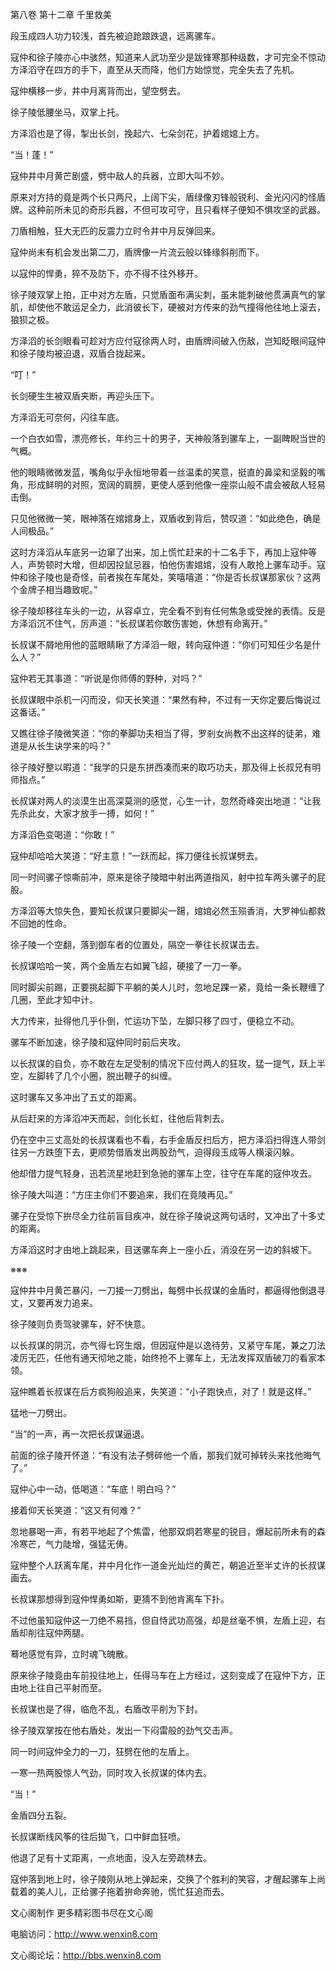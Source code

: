 第八卷 第十二章 千里救美

段玉成四人功力较浅，首先被迫跄踉跌退，远离骡车。

寇仲和徐子陵亦心中骇然，知道来人武功至少是跋锋寒那种级数，才可完全不惊动方泽滔守在四方的手下，直至从天而降，他们方始惊觉，完全失去了先机。

寇仲横移一步，井中月离背而出，望空劈去。

徐子陵低腰坐马，双掌上托。

方泽滔也是了得，掣出长剑，挽起六、七朵剑花，护着婠婠上方。

“当！蓬！”

寇仲井中月黄芒剧盛，劈中敌人的兵器，立即大叫不妙。

原来对方持的竟是两个长只两尺，上阔下尖，盾绿像刃锋般锐利、金光闪闪的怪盾牌。这种前所未见的奇形兵器，不但可攻可守，且只看样子便知不惧攻坚的武器。

刀盾相触，狂大无匹的反震力立时令井中月反弹回来。

寇仲尚未有机会发出第二刀，盾牌像一片流云般以锋缘斜削而下。

以寇仲的悍勇，猝不及防下，亦不得不往外移开。

徐子陵双掌上拍，正中对方左盾，只觉盾面布满尖刺，虽未能刺破他贯满真气的掌肌，却使他不敢运足全力，此消彼长下，硬被对方传来的劲气撞得他往地上滚去，狼狈之极。

方泽滔的长剑眼看可趁对方应付寇徐两人时，由盾牌间破入伤敌，岂知眨眼间寇仲和徐子陵均被迫退，双盾合拢起来。

“叮！”

长剑硬生生被双盾夹断，再迎头压下。

方泽滔无可奈何，闪往车底。

一个白衣如雪，漂亮修长，年约三十的男子，天神般落到骡车上，一副睥睨当世的气概。

他的眼睛微微发蓝，嘴角似乎永恒地带着一丝温柔的笑意，挺直的鼻梁和坚毅的嘴角，形成鲜明的对照，宽阔的肩膀，更使人感到他像一座崇山般不虞会被敌人轻易击倒。

只见他微微一笑，眼神落在婠婠身上，双盾收到背后，赞叹道：“如此绝色，确是人间极品。”

这时方泽滔从车底另一边窜了出来，加上慌忙赶来的十二名手下，再加上寇仲等人，声势顿时大增，但却因投鼠忌器，怕他伤害婠婠，没有人敢抢上骡车动手。寇仲和徐子陵也是奇怪，前者挨在车尾处，笑嘻嘻道：“你是否长叔谋那家伙？这两个金牌子相当趣致呢。”

徐子陵却移往车头的一边，从容卓立，完全看不到有任何焦急或受挫的表情。反是方泽滔沉不住气，厉声道：“长叔谋若你敢伤害她，休想有命离开。”

长叔谋不屑地用他的蓝眼睛瞅了方泽滔一眼，转向寇仲道：“你们可知任少名是什么人？”

寇仲若无其事道：“听说是你师傅的野种，对吗？”

长叔谋眼中杀机一闪而没，仰天长笑道：“果然有种，不过有一天你定要后悔说过这番话。”

又瞧往徐子陵微笑道：“你的拳脚功夫相当了得，罗剎女尚教不出这样的徒弟，难道是从长生诀学来的吗？”

徐子陵好整以暇道：“我学的只是东拼西凑而来的取巧功夫，那及得上长叔兄有明师指点。”

长叔谋对两人的淡漠生出高深莫测的感觉，心生一计，忽然奇峰突出地道：“让我先杀此女，大家才放手一搏，如何！”

方泽滔色变喝道：“你敢！”

寇仲却哈哈大笑道：“好主意！”一跃而起，挥刀便往长叔谋劈去。

同一时间骡子惊嘶前冲，原来是徐子陵暗中射出两道指风，射中拉车两头骡子的屁股。

方泽滔等大惊失色，要知长叔谋只要脚尖一踼，婠婠必然玉殒香消，大罗神仙都救不回她的性命。

徐子陵一个空翻，落到御车者的位置处，隔空一拳往长叔谋击去。

长叔谋哈哈一笑，两个金盾左右如翼飞超，硬接了一刀一拳。

同时脚尖前踢，正要挑起脚下平躺的美人儿时，忽地足踝一紧，竟给一条长鞭缠了几圈，至此才知中计。

大力传来，扯得他几乎仆倒，忙运功下坠，左脚只移了四寸，便稳立不动。

骡车不断加速，徐子陵和寇仲同时前后夹攻。

以长叔谋的自负，亦不敢在左足受制的情况下应付两人的狂攻，猛一提气，跃上半空，左脚转了几个小圈，脱出鞭子的纠缠。

这时骡车又多冲出了五丈的距离。

从后赶来的方泽滔冲天而起，剑化长虹，往他后背刺去。

仍在空中三丈高处的长叔谋看也不看，右手金盾反扫后方，把方泽滔扫得连人带剑往另一方跌堕下去，更顺势借盾发出两股劲气，迫得段玉成等人横滚闪躲。

他却借力提气轻身，迅若流星地赶到急驰的骡车上空，往守在车尾的寇仲攻去。

徐子陵大叫道：“方庄主你们不要追来，我们在竟陵再见。”

骡子在受惊下拚尽全力往前盲目疾冲，就在徐子陵说这两句话时，又冲出了十多丈的距离。

方泽滔这时才由地上跳起来，目送骡车奔上一座小丘，消没在另一边的斜坡下。

※※※

寇仲井中月黄芒暴闪，一刀接一刀劈出，每劈中长叔谋的金盾时，都逼得他倒退寻丈，又要再发力追来。

徐子陵则负责驾驶骡车，好不快意。

以长叔谋的阴沉，亦气得七窍生烟，但因寇仲是以逸待劳，又紧守车尾，兼之刀法凌厉无匹，任他有通天彻地之能，始终抢不上骡车上，无法发挥双盾破刀的看家本领。

寇仲瞧着长叔谋在后方疯狗般追来，失笑道：“小子跑快点，对了！就是这样。”

猛地一刀劈出。

“当”的一声，再一次把长叔谋逼退。

前面的徐子陵开怀道：“有没有法子劈碎他一个盾，那我们就可掉转头来找他晦气了。”

寇仲心中一动，低喝道：“车底！明白吗？”

接着仰天长笑道：“这又有何难？”

忽地暴喝一声，有若平地起了个焦雷，他那双炯若寒星的锐目，爆起前所未有的森冷寒芒，气力陡增，强猛无俦。

寇仲整个人跃离车尾，井中月化作一道金光灿烂的黄芒，朝追近至半丈许的长叔谋画去。

长叔谋那想得到寇仲悍勇如斯，更猜不到他肯离车下扑。

不过他虽知寇仲这一刀绝不易挡，但自恃武功高强，却是丝毫不惧，左盾上迎，右盾却削往寇仲两腿。

蓦地感觉有异，立时魂飞魄散。

原来徐子陵竟由车前投往地上，任得马车在上方经过，这刻变成了在寇仲下方，正由地上往自己平射而至。

长叔谋也是了得，临危不乱，右盾改平削为下封。

徐子陵双掌按在他右盾处，发出一下闷雷般的劲气交击声。

同一时间寇仲全力的一刀，狂劈在他的左盾上。

一寒一热两股惊人气劲，同时攻入长叔谋的体内去。

“当！”

金盾四分五裂。

长叔谋断线风筝的往后拋飞，口中鲜血狂喷。

他退了足有十丈距离，一点地面，没入左旁疏林去。

寇仲落到地上时，徐子陵刚从地上弹起来，交换了个胜利的笑容，才醒起骡车上尚载着的美人儿，正给骡子拖着拚命奔驰，慌忙狂追而去。

文心阁制作 更多精彩图书尽在文心阁

电脑访问：http://www.wenxin8.com

文心阁论坛：http://bbs.wenxin8.com